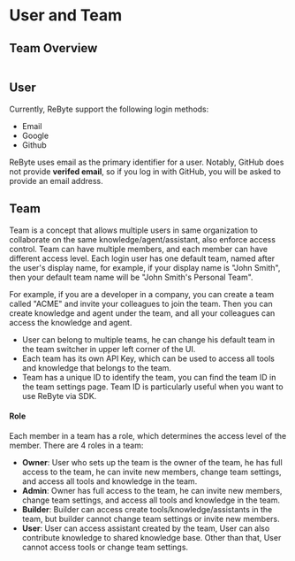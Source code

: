 # User and Team

## Team Overview

<figure><img src="../../.gitbook/assets/image (8).png" alt=""><figcaption></figcaption></figure>

## User

Currently, ReByte support the following login methods:

* Email
* Google
* Github

ReByte uses email as the primary identifier for a user. Notably, GitHub does not provide **verifed email**, so if you log in with GitHub, you will be asked to provide an email address.

## Team

Team is a concept that allows multiple users in same organization to collaborate on the same knowledge/agent/assistant, also enforce access control. Team can have multiple members, and each member can have different access level. Each login user has one default team, named after the user's display name, for example, if your display name is "John Smith", then your default team name will be "John Smith's Personal Team".

For example, if you are a developer in a company, you can create a team called "ACME" and invite your colleagues to join the team. Then you can create knowledge and agent under the team, and all your colleagues can access the knowledge and agent.

* User can belong to multiple teams, he can change his default team in the team switcher in upper left corner of the UI.
* Each team has its own API Key, which can be used to access all tools and knowledge that belongs to the team.
* Team has a unique ID to identify the team, you can find the team ID in the team settings page. Team ID is particularly useful when you want to use ReByte via SDK.

#### Role

Each member in a team has a role, which determines the access level of the member. There are 4 roles in a team:

* **Owner**: User who sets up the team is the owner of the team, he has full access to the team, he can invite new members, change team settings, and access all tools and knowledge in the team.
* **Admin**: Owner has full access to the team, he can invite new members, change team settings, and access all tools and knowledge in the team.
* **Builder**: Builder can access create tools/knowledge/assistants in the team, but builder cannot change team settings or invite new members.
* **User**: User can access assistant created by the team, User can also contribute knowledge to shared knowledge base. Other than that, User cannot access tools or change team settings.

[//]: # (see also: [Access Control]&#40;access-control.md&#41; for more details.)

